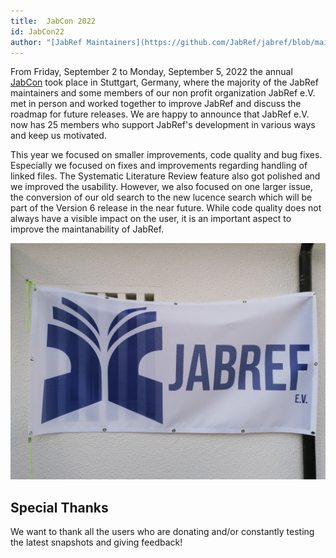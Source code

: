 ```yaml
---
title:  JabCon 2022
id: JabCon22
author: "[JabRef Maintainers](https://github.com/JabRef/jabref/blob/main/MAINTAINERS)"
---
```


From Friday, September 2 to Monday, September 5, 2022 the annual [JabCon](https://jabcon.jabref.org/) took place in Stuttgart, Germany, where the majority of the JabRef maintainers and some members of our non profit organization JabRef e.V. met in person and worked together to improve JabRef and discuss the roadmap for future releases.
We are happy to announce that JabRef e.V. now has 25 members who support JabRef's development in various ways and keep us motivated.

This year we focused on smaller improvements, code quality and bug fixes. Especially we focused on fixes and improvements regarding handling of linked files. The Systematic Literature Review feature also got polished and we improved the usability. However, we also focused on one larger issue, the conversion of our old search to the new lucence search which will be part of the Version 6 release in the near future. While code quality does not always have a visible impact on the user, it is an important aspect to improve the maintanability of JabRef.

![JabRef e.V. Flag at a wall](../img/JabRefEV-min.jpg)

## Special Thanks

We want to thank all the users who are donating and/or constantly testing the latest snapshots and giving feedback!

